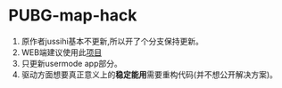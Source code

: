# PUBG-map-hack

1. 原作者jussihi基本不更新,所以开了个分支保持更新。
2. WEB端建议使用此[项目](https://github.com/nakating/PUBG-maphack-map)
3. 只更新usermode app部分。
4. 驱动方面想要真正意义上的**稳定能用**需要重构代码(并不想公开解决方案)。
